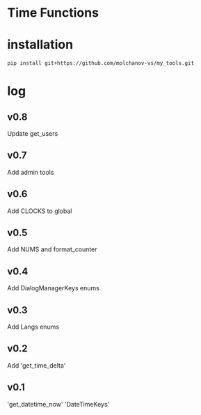 # Time Functions

# installation
```bash
pip install git+https://github.com/molchanov-vs/my_tools.git
```

# log
## v0.8
Update get_users

## v0.7
Add admin tools

## v0.6
Add CLOCKS to global

## v0.5
Add NUMS and format_counter

## v0.4

Add DialogManagerKeys enums

## v0.3

Add Langs enums

## v0.2

Add 'get_time_delta'

## v0.1

'get_datetime_now'
'DateTimeKeys'